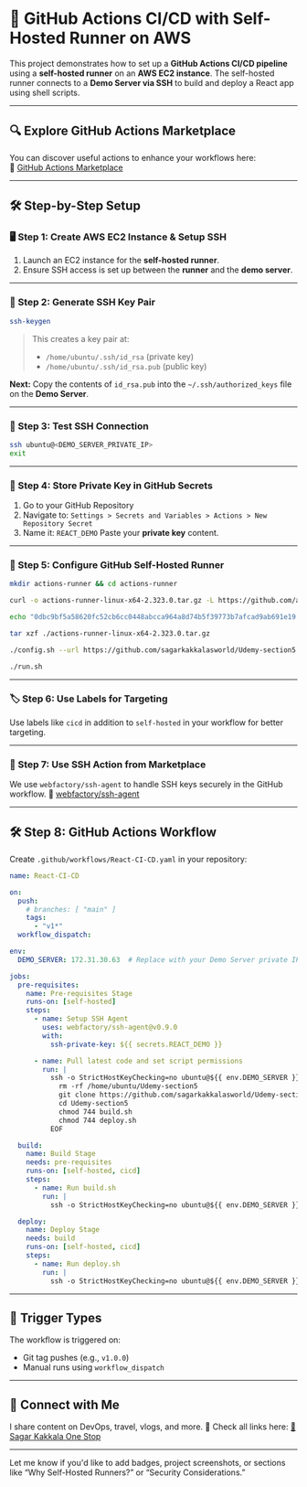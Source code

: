 # 🚀 GitHub Actions CI/CD with Self-Hosted Runner on AWS

This project demonstrates how to set up a **GitHub Actions CI/CD pipeline** using a **self-hosted runner** on an **AWS EC2 instance**. The self-hosted runner connects to a **Demo Server via SSH** to build and deploy a React app using shell scripts.

---

## 🔍 Explore GitHub Actions Marketplace

You can discover useful actions to enhance your workflows here:  
🔗 [GitHub Actions Marketplace](https://github.com/marketplace?type=actions)

---

## 🛠️ Step-by-Step Setup

### 🖥️ Step 1: Create AWS EC2 Instance & Setup SSH

1. Launch an EC2 instance for the **self-hosted runner**.
2. Ensure SSH access is set up between the **runner** and the **demo server**.

---

### 🔑 Step 2: Generate SSH Key Pair

```bash
ssh-keygen
````

> This creates a key pair at:
>
> * `/home/ubuntu/.ssh/id_rsa` (private key)
> * `/home/ubuntu/.ssh/id_rsa.pub` (public key)

**Next:**
Copy the contents of `id_rsa.pub` into the `~/.ssh/authorized_keys` file on the **Demo Server**.

---

### 🔁 Step 3: Test SSH Connection

```bash
ssh ubuntu@<DEMO_SERVER_PRIVATE_IP>
exit
```

---

### 🔐 Step 4: Store Private Key in GitHub Secrets

1. Go to your GitHub Repository
2. Navigate to: `Settings > Secrets and Variables > Actions > New Repository Secret`
3. Name it: `REACT_DEMO`
   Paste your **private key** content.

---

### 🏃 Step 5: Configure GitHub Self-Hosted Runner

```bash
mkdir actions-runner && cd actions-runner

curl -o actions-runner-linux-x64-2.323.0.tar.gz -L https://github.com/actions/runner/releases/download/v2.323.0/actions-runner-linux-x64-2.323.0.tar.gz

echo "0dbc9bf5a58620fc52cb6cc0448abcca964a8d74b5f39773b7afcad9ab691e19  actions-runner-linux-x64-2.323.0.tar.gz" | shasum -a 256 -c

tar xzf ./actions-runner-linux-x64-2.323.0.tar.gz

./config.sh --url https://github.com/sagarkakkalasworld/Udemy-section5 --token <YOUR_RUNNER_TOKEN>

./run.sh
```

---

### 🏷️ Step 6: Use Labels for Targeting

Use labels like `cicd` in addition to `self-hosted` in your workflow for better targeting.

---

### 🧩 Step 7: Use SSH Action from Marketplace

We use `webfactory/ssh-agent` to handle SSH keys securely in the GitHub workflow.
🔗 [webfactory/ssh-agent](https://github.com/webfactory/ssh-agent)

---

## 🛠️ Step 8: GitHub Actions Workflow

Create `.github/workflows/React-CI-CD.yaml` in your repository:

```yaml
name: React-CI-CD

on:
  push:
    # branches: [ "main" ]
    tags:
      - "v1*"
  workflow_dispatch:

env:
  DEMO_SERVER: 172.31.30.63  # Replace with your Demo Server private IP

jobs:
  pre-requisites:
    name: Pre-requisites Stage
    runs-on: [self-hosted]
    steps:
      - name: Setup SSH Agent
        uses: webfactory/ssh-agent@v0.9.0
        with:
          ssh-private-key: ${{ secrets.REACT_DEMO }}

      - name: Pull latest code and set script permissions
        run: |
          ssh -o StrictHostKeyChecking=no ubuntu@${{ env.DEMO_SERVER }} << 'EOF'
            rm -rf /home/ubuntu/Udemy-section5
            git clone https://github.com/sagarkakkalasworld/Udemy-section5.git
            cd Udemy-section5
            chmod 744 build.sh
            chmod 744 deploy.sh
          EOF

  build:
    name: Build Stage
    needs: pre-requisites
    runs-on: [self-hosted, cicd]
    steps:
      - name: Run build.sh
        run: |
          ssh -o StrictHostKeyChecking=no ubuntu@${{ env.DEMO_SERVER }} "bash /home/ubuntu/Udemy-section5/build.sh"

  deploy:
    name: Deploy Stage
    needs: build
    runs-on: [self-hosted, cicd]
    steps:
      - name: Run deploy.sh
        run: |
          ssh -o StrictHostKeyChecking=no ubuntu@${{ env.DEMO_SERVER }} "bash /home/ubuntu/Udemy-section5/deploy.sh"
```

---

## 🔁 Trigger Types

The workflow is triggered on:

* Git tag pushes (e.g., `v1.0.0`)
* Manual runs using `workflow_dispatch`

---

## 💬 Connect with Me

I share content on DevOps, travel, vlogs, and more.
📌 Check all links here:
[🔗 Sagar Kakkala One Stop](https://linktr.ee/sagar_kakkalas_world)


---

Let me know if you'd like to add badges, project screenshots, or sections like “Why Self-Hosted Runners?” or “Security Considerations.”
```
